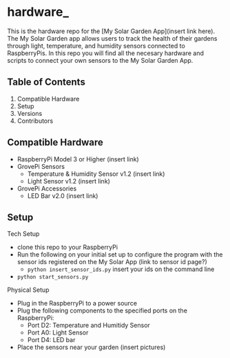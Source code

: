 # hardware_

This is the hardware repo for the [My Solar Garden App](insert link here). The My Solar Garden app allows users to track the health of their gardens through light, temperature, and humidity sensors connected to RaspberryPis. In this repo you will find all the necesary hardware and scripts to connect your own sensors to the My Solar Garden App.

## Table of Contents
1. Compatible Hardware
2. Setup
3. Versions
4. Contributors


## Compatible Hardware

- RaspberryPi Model 3 or Higher (insert link)
- GrovePi Sensors
    - Temperature & Humidity Sensor v1.2 (insert link)
    - Light Sensor v1.2 (insert link)
- GrovePi Accessories
    - LED Bar v2.0 (insert link)
    
## Setup

Tech Setup
- clone this repo to your RaspberryPi
- Run the following on your initial set up to configure the program with the sensor ids registered on the My Solar App (link to sensor id page?)
    - `python insert_sensor_ids.py` insert your ids on the command line
- `python start_sensors.py`

Physical Setup
- Plug in the RaspberryPi to a power source
- Plug the following components to the specified ports on the RaspberryPi:
    - Port D2: Temperature and Humitidy Sensor
    - Port A0: Light Sensor
    - Port D4: LED bar
- Place the sensors near your garden (insert pictures)
